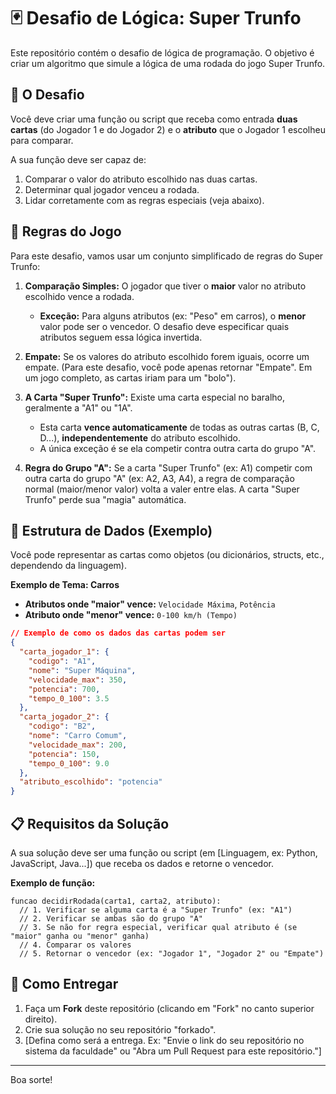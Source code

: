 # 🃏 Desafio de Lógica: Super Trunfo

Este repositório contém o desafio de lógica de programação. O objetivo é criar um algoritmo que simule a lógica de uma rodada do jogo Super Trunfo.

## 🎯 O Desafio

Você deve criar uma função ou script que receba como entrada **duas cartas** (do Jogador 1 e do Jogador 2) e o **atributo** que o Jogador 1 escolheu para comparar.

A sua função deve ser capaz de:

1.  Comparar o valor do atributo escolhido nas duas cartas.
2.  Determinar qual jogador venceu a rodada.
3.  Lidar corretamente com as regras especiais (veja abaixo).

## 📜 Regras do Jogo

Para este desafio, vamos usar um conjunto simplificado de regras do Super Trunfo:

1.  **Comparação Simples:** O jogador que tiver o **maior** valor no atributo escolhido vence a rodada.
    * **Exceção:** Para alguns atributos (ex: "Peso" em carros), o **menor** valor pode ser o vencedor. O desafio deve especificar quais atributos seguem essa lógica invertida.

2.  **Empate:** Se os valores do atributo escolhido forem iguais, ocorre um empate. (Para este desafio, você pode apenas retornar "Empate". Em um jogo completo, as cartas iriam para um "bolo").

3.  **A Carta "Super Trunfo":** Existe uma carta especial no baralho, geralmente a "A1" ou "1A".
    * Esta carta **vence automaticamente** de todas as outras cartas (B, C, D...), **independentemente** do atributo escolhido.
    * A única exceção é se ela competir contra outra carta do grupo "A".

4.  **Regra do Grupo "A":** Se a carta "Super Trunfo" (ex: A1) competir com outra carta do grupo "A" (ex: A2, A3, A4), a regra de comparação normal (maior/menor valor) volta a valer entre elas. A carta "Super Trunfo" perde sua "magia" automática.

## 💾 Estrutura de Dados (Exemplo)

Você pode representar as cartas como objetos (ou dicionários, structs, etc., dependendo da linguagem).

**Exemplo de Tema: Carros**

* **Atributos onde "maior" vence:** `Velocidade Máxima`, `Potência`
* **Atributo onde "menor" vence:** `0-100 km/h (Tempo)`

```json
// Exemplo de como os dados das cartas podem ser
{
  "carta_jogador_1": {
    "codigo": "A1",
    "nome": "Super Máquina",
    "velocidade_max": 350,
    "potencia": 700,
    "tempo_0_100": 3.5
  },
  "carta_jogador_2": {
    "codigo": "B2",
    "nome": "Carro Comum",
    "velocidade_max": 200,
    "potencia": 150,
    "tempo_0_100": 9.0
  },
  "atributo_escolhido": "potencia"
}
```

## 📋 Requisitos da Solução

A sua solução deve ser uma função ou script (em [Linguagem, ex: Python, JavaScript, Java...]) que receba os dados e retorne o vencedor.

**Exemplo de função:**

```
funcao decidirRodada(carta1, carta2, atributo):
  // 1. Verificar se alguma carta é a "Super Trunfo" (ex: "A1")
  // 2. Verificar se ambas são do grupo "A"
  // 3. Se não for regra especial, verificar qual atributo é (se "maior" ganha ou "menor" ganha)
  // 4. Comparar os valores
  // 5. Retornar o vencedor (ex: "Jogador 1", "Jogador 2" ou "Empate")
```

## 🚀 Como Entregar

1.  Faça um **Fork** deste repositório (clicando em "Fork" no canto superior direito).
2.  Crie sua solução no seu repositório "forkado".
3.  [Defina como será a entrega. Ex: "Envie o link do seu repositório no sistema da faculdade" ou "Abra um Pull Request para este repositório."]

---
Boa sorte!
